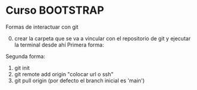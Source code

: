 # Curso BOOTSTRAP

Formas de interactuar con git

0) crear la carpeta que se va a vincular con el repositorio de git y ejecutar la terminal desde ahí
Primera forma:


Segunda forma:
1) git init
2) git remote add origin "colocar url o ssh"
3) git pull origin <branch> (por defecto el branch inicial es 'main')
